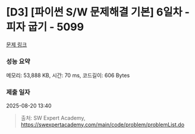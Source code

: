 # [D3] [파이썬 S/W 문제해결 기본] 6일차 - 피자 굽기 - 5099 

[문제 링크](https://swexpertacademy.com/main/code/problem/problemDetail.do?contestProbId=AWTVlVB6bvMDFAVT) 

### 성능 요약

메모리: 53,888 KB, 시간: 70 ms, 코드길이: 606 Bytes

### 제출 일자

2025-08-20 13:40



> 출처: SW Expert Academy, https://swexpertacademy.com/main/code/problem/problemList.do